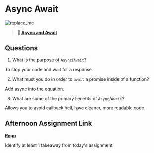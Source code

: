 # Async Await

![replace_me](https://codeworks.blob.core.windows.net/public/assets/img/illustrations/placeholder.svg)

> **📖 [Async and Await](https://codeworksacademy.com/fs-student-guide/resources/wk4/03-Async-Await)**

## Questions

1. What is the purpose of `Async`/`Await`?

To stop your code and wait for a response.

2. What must you do in order to  `await` a promise inside of a function?

Add async into the equation.

3. What are some of the primary benefits of `Async`/`Await`?

Allows you to avoid callback hell, have cleaner, more readable code.

## Afternoon Assignment Link

**[Repo](https://github.com/tylertruman/pokedex)**

Identify at least 1 takeaway from today's assignment
